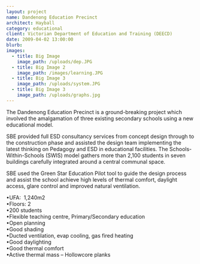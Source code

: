 ```yaml
---
layout: project
name: Dandenong Education Precinct
architect: Hayball
category: educational
client: Victorian Department of Education and Training (DEECD)
date: 2009-04-02 13:00:00
blurb:
images:
  - title: Big Image
    image_path: /uploads/dep.JPG
  - title: Big Image 2
    image_path: /images/learning.JPG
  - title: Big Image 3
    image_path: /uploads/system.JPG
  - title: Big Image 3
    image_path: /uploads/graphs.jpg
---
```



The Dandenong Education Precinct is a ground-breaking project which involved the amalgamation of three existing secondary schools using a new educational model.

SBE provided full ESD consultancy services from concept design through to the construction phase and assisted the design team implementing the latest thinking on Pedagogy and ESD in educational facilities. The Schools-Within-Schools (SWIS) model gathers more than 2,100 students in seven buildings carefully integrated around a central communal space.

SBE used the Green Star Education Pilot tool to guide the design process and assist the school achieve high levels of thermal comfort, daylight access, glare control and improved natural ventilation.

<div>&bull;UFA:&nbsp; 1,240m2</div>

<div>&bull;Floors: 2</div>

<div>&bull;200 students</div>

<div>&bull;Flexible teaching centre, Primary/Secondary education</div>

<div>&bull;Open planning</div>

<div>&bull;Good shading</div>

<div>&bull;Ducted ventilation, evap cooling, gas fired heating</div>

<div>&bull;Good daylighting</div>

<div>&bull;Good thermal comfort</div>

<div>&bull;Active thermal mass &ndash; Hollowcore planks</div>